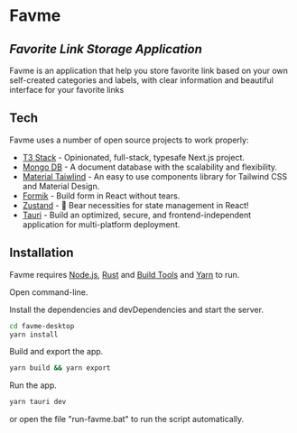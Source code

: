 # Favme

## _Favorite Link Storage Application_

Favme is an application that help you store favorite link based on your own self-created categories and labels,
with clear information and beautiful interface for your favorite links

## Tech

Favme uses a number of open source projects to work properly:

- [T3 Stack](https://github.com/t3-oss/create-t3-app) - Opinionated, full-stack, typesafe Next.js project.
- [Mongo DB](https://www.mongodb.com/) - A document database with the scalability and flexibility.
- [Material Taiwlind](https://www.material-tailwind.com/) - An easy to use components library for Tailwind CSS and Material Design.
- [Formik](https://formik.org/docs/overview) - Build form in React without tears.
- [Zustand](https://github.com/pmndrs/zustand) - 🐻 Bear necessities for state management in React!
- [Tauri](https://tauri.app/) - Build an optimized, secure, and frontend-independent application for multi-platform deployment.

## Installation

Favme requires [Node.js](https://nodejs.org/), [Rust](https://www.rust-lang.org/learn/get-started) and [Build Tools](https://visualstudio.microsoft.com/downloads/#build-tools-for-visual-studio-2019) and [Yarn](https://yarnpkg.com/) to run.

Open command-line.

Install the dependencies and devDependencies and start the server.

```sh
cd favme-desktop
yarn install
```

Build and export the app.

```sh
yarn build && yarn export
```

Run the app.

```sh
yarn tauri dev
```

or open the file "run-favme.bat" to run the script automatically.
